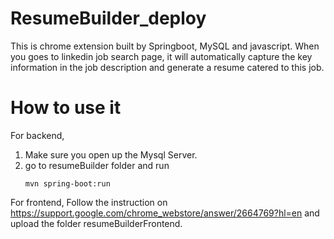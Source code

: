 # ResumeBuilder_deploy

This is chrome extension built by Springboot, MySQL and javascript. When you goes to linkedin job search page, it will automatically capture the key information in the job description and generate a resume catered to this job.

# How to use it
For backend,
1. Make sure you open up the Mysql Server.
2. go to resumeBuilder folder and run
   ```
   mvn spring-boot:run
   ```
For frontend,
Follow the instruction on https://support.google.com/chrome_webstore/answer/2664769?hl=en and upload the folder resumeBuilderFrontend.
